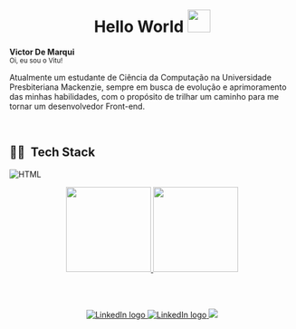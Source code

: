 <h1 align="center"> Hello World   <img src="https://raw.githubusercontent.com/kaueMarques/kaueMarques/master/hi.gif" width=40em></h1>

<p>
  <b> Victor De Marqui </b> <br>
  <sup> Oi, eu sou o Vitu! </sup> 

  <p>Atualmente um estudante de Ciência da Computação na Universidade Presbiteriana Mackenzie, sempre em busca de evolução e aprimoramento das minhas habilidades, com o propósito de
  trilhar um caminho para me tornar um desenvolvedor Front-end.</p>
</p>

<br>

<h2 align="left">👨‍💻 &nbsp;Tech Stack</h2>

![HTML](https://img.shields.io/badge/HTML5-E34F26?style=for-the-badge&logo=html5&logoColor=white)&nbsp;

<!--
![CSS](https://img.shields.io/badge/CSS3-1572B6?style=for-the-badge&logo=css3&logoColor=white)&nbsp;
![SASS](https://img.shields.io/badge/Sass-CC6699?style=for-the-badge&logo=sass&logoColor=white)&nbsp;

![JavaScript](https://img.shields.io/badge/JavaScript-323330?style=for-the-badge&logo=javascript&logoColor=F7DF1E)&nbsp;
![React](https://img.shields.io/badge/React-20232A?style=for-the-badge&logo=react&logoColor=61DAFB)&nbsp;
![Next](https://img.shields.io/badge/next.js-000000?style=for-the-badge&logo=nextdotjs&logoColor=white)&nbsp;
![GitHub](https://img.shields.io/badge/GitHub-100000?style=for-the-badge&logo=github&logoColor=white)&nbsp;
![Visual Studio Code](https://img.shields.io/badge/Visual_Studio_Code-0078D4?style=for-the-badge&logo=visual%20studio%20code&logoColor=white)&nbsp;
-->


<div align="center">
  <a href="https://github.com/De-Marqui">
    <img height="150em" src="https://github-readme-stats.vercel.app/api?username=De-Marqui&show_icons=true&theme=github_dark&include_all_commits=true&count_private=true&border_color=21262d"/>
  <img height="150em" src="https://github-readme-stats.vercel.app/api/top-langs/?username=De-Marqui&layout=compact&langs_count=7&theme=github_dark&border_color=21262d"/>
</div>
  
<br><br>
  
<p align='center'>
 <a href = "https://www.linkedin.com/in/victor-de-marqui-895213184/" target="_blank">
  <img src="https://img.shields.io/badge/-LinkedIn-%230077B5?style=for-the-badge&logo=linkedin&logoColor=white" alt="LinkedIn logo" />
 </a>
 
 <a href = "mailto:victor.demarqui@gmail.com" target="_blank">
  <img src="https://img.shields.io/badge/Gmail-D14836?style=for-the-badge&logo=gmail&logoColor=white" alt="LinkedIn logo" />
 </a

  <a href ="https://www.instagram.com/vitu_dm/" target="_blank">
  <img src="https://img.shields.io/badge/-Instagram-%23E4405F?style=for-the-badge&logo=instagram&logoColor=white" target="_blank">
 </a>
</p>

